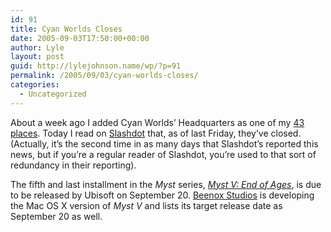 ```yaml
---
id: 91
title: Cyan Worlds Closes
date: 2005-09-03T17:50:00+00:00
author: Lyle
layout: post
guid: http://lylejohnson.name/wp/?p=91
permalink: /2005/09/03/cyan-worlds-closes/
categories:
  - Uncategorized
---
```

About a week ago I added Cyan Worlds&#8217; Headquarters as one of my [43 places](http://43places.com/). Today I read on [Slashdot](http://games.slashdot.org/article.pl?sid=05/09/03/2153211&tid=187&tid=10) that, as of last Friday, they&#8217;ve closed. (Actually, it&#8217;s the second time in as many days that Slashdot&#8217;s reported this news, but if you&#8217;re a regular reader of Slashdot, you&#8217;re used to that sort of redundancy in their reporting).

The fifth and last installment in the _Myst_ series, [_Myst V: End of Ages_](http://www.mystvgame.com/us/), is due to be released by Ubisoft on September 20. [Beenox Studios](http://www.beenox.com/index_en.html) is developing the Mac OS X version of _Myst V_ and lists its target release date as September 20 as well.